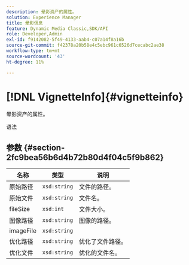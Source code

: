 ```yaml
---
description: 晕影资产的属性。
solution: Experience Manager
title: 晕影信息
feature: Dynamic Media Classic,SDK/API
role: Developer,Admin
exl-id: f9142082-5f49-4133-aab4-c07a14f8a16b
source-git-commit: f42378a20b58e4c5ebc961c6526d7cecabc2ae38
workflow-type: tm+mt
source-wordcount: '43'
ht-degree: 11%

---
```


# [!DNL VignetteInfo]{#vignetteinfo}

晕影资产的属性。

语法

## 参数 {#section-2fc9bea56b6d4b72b80d4f04c5f9b862}

| 名称 | 类型 | 说明 |
|---|---|---|
| 原始路径 | `xsd:string` | 文件的路径。 |
| 原始文件 | `xsd:string` | 文件名。 |
| fileSize | `xsd:int` | 文件大小。 |
| 图像路径 | `xsd:string` | 图像的路径。 |
| imageFile | `xsd:string` | |
| 优化路径 | `xsd:string` | 优化了文件路径。 |
| 优化文件 | `xsd:string` | 优化的文件名。 |
